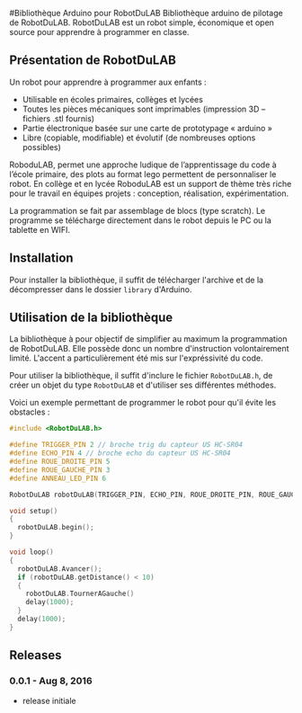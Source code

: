 #Bibliothèque Arduino pour RobotDuLAB
Bibliothèque arduino de pilotage de RobotDuLAB. RobotDuLAB est un robot simple, économique et open source pour apprendre à programmer en classe.

## Présentation de RobotDuLAB

Un robot pour apprendre à programmer aux enfants : 

- Utilisable en écoles primaires, collèges et lycées
- Toutes les pièces mécaniques sont imprimables (impression 3D – fichiers .stl fournis) 
- Partie électronique basée sur une carte de prototypage « arduino » 
- Libre (copiable, modifiable) et évolutif (de nombreuses options possibles)
   
RoboduLAB, permet une approche ludique de l’apprentissage du code à l’école primaire, des plots au format lego permettent de personnaliser le robot. En collège et en lycée RoboduLAB est un support de thème très riche pour le travail en équipes projets : conception, réalisation, expérimentation. 

La programmation se fait par assemblage de blocs (type scratch). Le programme se télécharge directement dans le robot depuis le PC ou la tablette en WIFI.
## Installation
Pour installer la bibliothèque, il suffit de télécharger l'archive et de la décompresser dans le dossier `library` d'Arduino.

## Utilisation de la bibliothèque
La bibliothèque à pour objectif de simplifier au maximum la programmation de RobotDuLAB. Elle possède donc un nombre d'instruction volontairement limité. L'accent a particulièrement été mis sur l'expréssivité du code.

Pour utiliser la bibliothèque, il suffit d'inclure le fichier `RobotDuLAB.h`, de créer un objet du type `RobotDuLAB` et d'utiliser ses différentes méthodes.

Voici un exemple permettant de programmer le robot pour qu'il évite les obstacles :
```cpp
#include <RobotDuLAB.h>

#define TRIGGER_PIN 2 // broche trig du capteur US HC-SR04
#define ECHO_PIN 4 // broche echo du capteur US HC-SR04
#define ROUE_DROITE_PIN 5
#define ROUE_GAUCHE_PIN 3
#define ANNEAU_LED_PIN 6

RobotDuLAB robotDuLAB(TRIGGER_PIN, ECHO_PIN, ROUE_DROITE_PIN, ROUE_GAUCHE_PIN, ANNEAU_LED_PIN);

void setup()
{
  robotDuLAB.begin();
}

void loop()
{
  robotDuLAB.Avancer();
  if (robotDuLAB.getDistance() < 10)
  {
    robotDuLAB.TournerAGauche()
    delay(1000);
  }
  delay(1000);
}
```

## Releases
### 0.0.1 - Aug 8, 2016
* release initiale